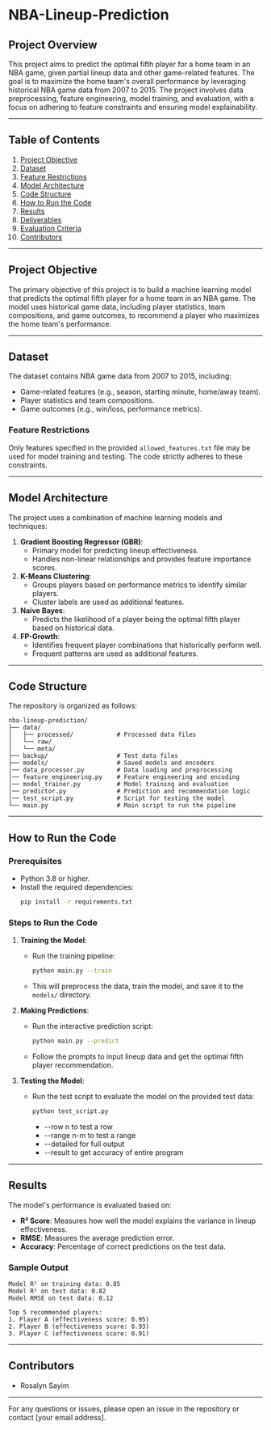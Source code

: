 # NBA-Lineup-Prediction

## Project Overview
This project aims to predict the optimal fifth player for a home team in an NBA game, given partial lineup data and other game-related features. The goal is to maximize the home team's overall performance by leveraging historical NBA game data from 2007 to 2015. The project involves data preprocessing, feature engineering, model training, and evaluation, with a focus on adhering to feature constraints and ensuring model explainability.

---

## Table of Contents
1. [Project Objective](#project-objective)
2. [Dataset](#dataset)
3. [Feature Restrictions](#feature-restrictions)
4. [Model Architecture](#model-architecture)
5. [Code Structure](#code-structure)
6. [How to Run the Code](#how-to-run-the-code)
7. [Results](#results)
8. [Deliverables](#deliverables)
9. [Evaluation Criteria](#evaluation-criteria)
10. [Contributors](#contributors)

---

## Project Objective
The primary objective of this project is to build a machine learning model that predicts the optimal fifth player for a home team in an NBA game. The model uses historical game data, including player statistics, team compositions, and game outcomes, to recommend a player who maximizes the home team's performance.

---

## Dataset
The dataset contains NBA game data from 2007 to 2015, including:
- Game-related features (e.g., season, starting minute, home/away team).
- Player statistics and team compositions.
- Game outcomes (e.g., win/loss, performance metrics).

### Feature Restrictions
Only features specified in the provided `allowed_features.txt` file may be used for model training and testing. The code strictly adheres to these constraints.

---

## Model Architecture
The project uses a combination of machine learning models and techniques:
1. **Gradient Boosting Regressor (GBR)**:
   - Primary model for predicting lineup effectiveness.
   - Handles non-linear relationships and provides feature importance scores.
2. **K-Means Clustering**:
   - Groups players based on performance metrics to identify similar players.
   - Cluster labels are used as additional features.
3. **Naive Bayes**:
   - Predicts the likelihood of a player being the optimal fifth player based on historical data.
4. **FP-Growth**:
   - Identifies frequent player combinations that historically perform well.
   - Frequent patterns are used as additional features.

---

## Code Structure
The repository is organized as follows:
```
nba-lineup-prediction/
├── data/
│   ├── processed/            # Processed data files
│   └── raw/
│   └── meta/
├── backup/                   # Test data files
├── models/                   # Saved models and encoders
│── data_processor.py         # Data loading and preprocessing
│── feature_engineering.py    # Feature engineering and encoding
│── model_trainer.py          # Model training and evaluation
│── predictor.py              # Prediction and recommendation logic
│── test_script.py            # Script for testing the model                              
└── main.py                   # Main script to run the pipeline
```

---

## How to Run the Code
### Prerequisites
- Python 3.8 or higher.
- Install the required dependencies:
  ```bash
  pip install -r requirements.txt
  ```

### Steps to Run the Code
1. **Training the Model**:
   - Run the training pipeline:
     ```bash
     python main.py --train
     ```
   - This will preprocess the data, train the model, and save it to the `models/` directory.

2. **Making Predictions**:
   - Run the interactive prediction script:
     ```bash
     python main.py --predict
     ```
   - Follow the prompts to input lineup data and get the optimal fifth player recommendation.

3. **Testing the Model**:
   - Run the test script to evaluate the model on the provided test data:
     ```bash
     python test_script.py
     ```
     - --row n to test a row
     - --range n-m to test a range
     - --detailed for full output
     - --result to get accuracy of entire program

---

## Results
The model's performance is evaluated based on:
- **R² Score**: Measures how well the model explains the variance in lineup effectiveness.
- **RMSE**: Measures the average prediction error.
- **Accuracy**: Percentage of correct predictions on the test data.

### Sample Output
```
Model R² on training data: 0.85
Model R² on test data: 0.82
Model RMSE on test data: 0.12

Top 5 recommended players:
1. Player A (effectiveness score: 0.95)
2. Player B (effectiveness score: 0.93)
3. Player C (effectiveness score: 0.91)
```
---

## Contributors
- Rosalyn Sayim

---

For any questions or issues, please open an issue in the repository or contact [your email address].
